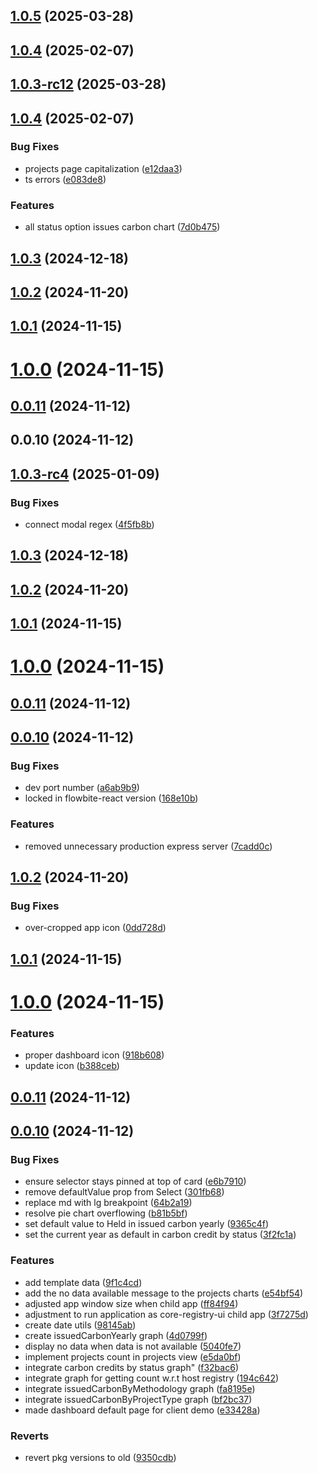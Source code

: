 ## [1.0.5](https://github.com/Chia-Network/core-registry-dashboard-ui/compare/1.0.3-rc12...1.0.5) (2025-03-28)



## [1.0.4](https://github.com/Chia-Network/core-registry-dashboard-ui/compare/1.0.3-rc10...1.0.4) (2025-02-07)



## [1.0.3-rc12](https://github.com/Chia-Network/core-registry-dashboard-ui/compare/1.0.3-rc11...1.0.3-rc12) (2025-03-28)



## [1.0.4](https://github.com/Chia-Network/core-registry-dashboard-ui/compare/1.0.3-rc10...1.0.4) (2025-02-07)


### Bug Fixes

* projects page capitalization ([e12daa3](https://github.com/Chia-Network/core-registry-dashboard-ui/commit/e12daa3aaa55d0cd24ac4acbea0b998a87b6c7b6))
* ts errors ([e083de8](https://github.com/Chia-Network/core-registry-dashboard-ui/commit/e083de85940af39a0bb1769a7209a02217e617be))


### Features

* all status option issues carbon chart ([7d0b475](https://github.com/Chia-Network/core-registry-dashboard-ui/commit/7d0b47557945a23990f47a5397e254f5755f79f8))



## [1.0.3](https://github.com/Chia-Network/core-registry-dashboard-ui/compare/1.0.3-rc3...1.0.3) (2024-12-18)



## [1.0.2](https://github.com/Chia-Network/core-registry-dashboard-ui/compare/1.0.1...1.0.2) (2024-11-20)



## [1.0.1](https://github.com/Chia-Network/core-registry-dashboard-ui/compare/1.0.0...1.0.1) (2024-11-15)



# [1.0.0](https://github.com/Chia-Network/core-registry-dashboard-ui/compare/0.0.11...1.0.0) (2024-11-15)



## [0.0.11](https://github.com/Chia-Network/core-registry-dashboard-ui/compare/0.0.10...0.0.11) (2024-11-12)



## 0.0.10 (2024-11-12)



## [1.0.3-rc4](https://github.com/Chia-Network/core-registry-dashboard-ui/compare/1.0.3...1.0.3-rc4) (2025-01-09)


### Bug Fixes

* connect modal regex ([4f5fb8b](https://github.com/Chia-Network/core-registry-dashboard-ui/commit/4f5fb8bec1a2cb2826b9e5a1971bf5fa8eb37951))



## [1.0.3](https://github.com/Chia-Network/core-registry-dashboard-ui/compare/1.0.3-rc3...1.0.3) (2024-12-18)



## [1.0.2](https://github.com/Chia-Network/core-registry-dashboard-ui/compare/1.0.1...1.0.2) (2024-11-20)



## [1.0.1](https://github.com/Chia-Network/core-registry-dashboard-ui/compare/1.0.0...1.0.1) (2024-11-15)



# [1.0.0](https://github.com/Chia-Network/core-registry-dashboard-ui/compare/0.0.11...1.0.0) (2024-11-15)



## [0.0.11](https://github.com/Chia-Network/core-registry-dashboard-ui/compare/0.0.10...0.0.11) (2024-11-12)



## [0.0.10](https://github.com/Chia-Network/core-registry-dashboard-ui/compare/7cadd0c3e85617ecefeb3872008968195db9cfd8...0.0.10) (2024-11-12)


### Bug Fixes

* dev port number ([a6ab9b9](https://github.com/Chia-Network/core-registry-dashboard-ui/commit/a6ab9b9ad771545718d125462ef63c681bb5e24a))
* locked in flowbite-react version ([168e10b](https://github.com/Chia-Network/core-registry-dashboard-ui/commit/168e10b96434e307717c164f498f5c8fb1156f2b))


### Features

* removed unnecessary production express server ([7cadd0c](https://github.com/Chia-Network/core-registry-dashboard-ui/commit/7cadd0c3e85617ecefeb3872008968195db9cfd8))



## [1.0.2](https://github.com/Chia-Network/core-registry-dashboard-ui/compare/1.0.1...1.0.2) (2024-11-20)


### Bug Fixes

* over-cropped app icon ([0dd728d](https://github.com/Chia-Network/core-registry-dashboard-ui/commit/0dd728df2406e1281f9666ab0b0d8b0c500f446c))



## [1.0.1](https://github.com/Chia-Network/core-registry-dashboard-ui/compare/1.0.0...1.0.1) (2024-11-15)



# [1.0.0](https://github.com/Chia-Network/core-registry-dashboard-ui/compare/0.0.11...1.0.0) (2024-11-15)


### Features

* proper dashboard icon ([918b608](https://github.com/Chia-Network/core-registry-dashboard-ui/commit/918b6085859d6c8aa6bb1e310b1aefe62e52692c))
* update icon ([b388ceb](https://github.com/Chia-Network/core-registry-dashboard-ui/commit/b388cebbc4e7aff7ae1a932f1479b3395bbe02ed))



## [0.0.11](https://github.com/Chia-Network/core-registry-dashboard-ui/compare/0.0.10...0.0.11) (2024-11-12)



## [0.0.10](https://github.com/Chia-Network/core-registry-dashboard-ui/compare/9f1c4cdde2b56a3e2162f21ee43c48468af1bcfd...0.0.10) (2024-11-12)


### Bug Fixes

* ensure selector stays pinned at top of card ([e6b7910](https://github.com/Chia-Network/core-registry-dashboard-ui/commit/e6b791096389a800b90c95d10acfde0faa717779))
* remove defaultValue prop from Select ([301fb68](https://github.com/Chia-Network/core-registry-dashboard-ui/commit/301fb6832b908ad1d890333eadba18341df1f0a8))
* replace md with lg breakpoint ([64b2a19](https://github.com/Chia-Network/core-registry-dashboard-ui/commit/64b2a19bfbfcaa7dca92f8064b0582ecd2cb000a))
* resolve pie chart overflowing ([b81b5bf](https://github.com/Chia-Network/core-registry-dashboard-ui/commit/b81b5bf71a87451397c3bef76143ff9baf65fbfa))
* set default value to Held in issued carbon yearly ([9365c4f](https://github.com/Chia-Network/core-registry-dashboard-ui/commit/9365c4f235a893e6ad568b2b8149aef20ff220c6))
* set the current year as default in carbon credit by status ([3f2fc1a](https://github.com/Chia-Network/core-registry-dashboard-ui/commit/3f2fc1a4f532d8802c269c828eb3d2d312f7a10e))


### Features

* add template data ([9f1c4cd](https://github.com/Chia-Network/core-registry-dashboard-ui/commit/9f1c4cdde2b56a3e2162f21ee43c48468af1bcfd))
* add the no data available message to the projects charts ([e54bf54](https://github.com/Chia-Network/core-registry-dashboard-ui/commit/e54bf542929f20aa4665d5332af54e83278918a0))
* adjusted app window size when child app ([ff84f94](https://github.com/Chia-Network/core-registry-dashboard-ui/commit/ff84f945a1e195c8d8ed42f0a9eda99637940b92))
* adjustment to run application as core-registry-ui child app ([3f7275d](https://github.com/Chia-Network/core-registry-dashboard-ui/commit/3f7275db2a23d8a4052c6ec626025c13ed047249))
* create date utils ([98145ab](https://github.com/Chia-Network/core-registry-dashboard-ui/commit/98145ab5cd29c2b44051d117be787e0908ccd926))
* create issuedCarbonYearly graph ([4d0799f](https://github.com/Chia-Network/core-registry-dashboard-ui/commit/4d0799f75f48abd9fb976cba851ac81cbfe19bcc))
* display no data when data is not available ([5040fe7](https://github.com/Chia-Network/core-registry-dashboard-ui/commit/5040fe7d24537129a049d67fa45bbb2ba9792575))
* implement projects count in projects view ([e5da0bf](https://github.com/Chia-Network/core-registry-dashboard-ui/commit/e5da0bfd238a3b757fd986857a94671587bfa7c3))
* integrate carbon credits by status graph" ([f32bac6](https://github.com/Chia-Network/core-registry-dashboard-ui/commit/f32bac6d3ad6ca81c87b4a16eef9d1d76e1cb326))
* integrate graph for getting count w.r.t host registry ([194c642](https://github.com/Chia-Network/core-registry-dashboard-ui/commit/194c642577465842a504989e892d7521f15ef6e4))
* integrate issuedCarbonByMethodology graph ([fa8195e](https://github.com/Chia-Network/core-registry-dashboard-ui/commit/fa8195e0bd09a99284b8d78ad244498cc87d4b6a))
* integrate issuedCarbonByProjectType graph ([bf2bc37](https://github.com/Chia-Network/core-registry-dashboard-ui/commit/bf2bc3727f1b9471569875412a5fa3204b5e625d))
* made dashboard default page for client demo ([e33428a](https://github.com/Chia-Network/core-registry-dashboard-ui/commit/e33428a6c4f458e32b976c26debcfe4971a20349))


### Reverts

* revert pkg versions to old ([9350cdb](https://github.com/Chia-Network/core-registry-dashboard-ui/commit/9350cdbda8d7cb7855e0580f3254ae302ad336b8))



